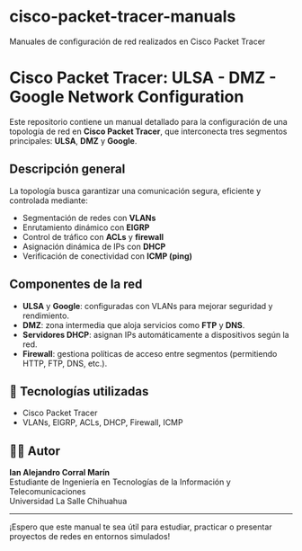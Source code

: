 # cisco-packet-tracer-manuals
Manuales de configuración de red realizados en Cisco Packet Tracer
# Cisco Packet Tracer: ULSA - DMZ - Google Network Configuration 

Este repositorio contiene un manual detallado para la configuración de una topología de red en **Cisco Packet Tracer**, que interconecta tres segmentos principales: **ULSA**, **DMZ** y **Google**.

## Descripción general

La topología busca garantizar una comunicación segura, eficiente y controlada mediante:

- Segmentación de redes con **VLANs**
- Enrutamiento dinámico con **EIGRP**
- Control de tráfico con **ACLs** y **firewall**
- Asignación dinámica de IPs con **DHCP**
- Verificación de conectividad con **ICMP (ping)**

## Componentes de la red

- **ULSA** y **Google**: configuradas con VLANs para mejorar seguridad y rendimiento.
- **DMZ**: zona intermedia que aloja servicios como **FTP** y **DNS**.
- **Servidores DHCP**: asignan IPs automáticamente a dispositivos según la red.
- **Firewall**: gestiona políticas de acceso entre segmentos (permitiendo HTTP, FTP, DNS, etc.).

## 🚀 Tecnologías utilizadas

- Cisco Packet Tracer
- VLANs, EIGRP, ACLs, DHCP, Firewall, ICMP

## 👨‍💻 Autor

**Ian Alejandro Corral Marín**  
Estudiante de Ingeniería en Tecnologías de la Información y Telecomunicaciones  
Universidad La Salle Chihuahua

---

¡Espero que este manual te sea útil para estudiar, practicar o presentar proyectos de redes en entornos simulados!
